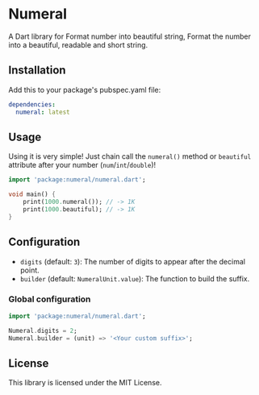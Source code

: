 # Numeral

A Dart library for Format number into beautiful string, Format the number
into a beautiful, readable and short string.

## Installation

Add this to your package's pubspec.yaml file:

```yaml
dependencies:
  numeral: latest
```

## Usage

Using it is very simple! Just chain call the `numeral()` method or
`beautiful` attribute after your number (`num`/`int`/`double`)!

```dart
import 'package:numeral/numeral.dart';

void main() {
    print(1000.numeral()); // -> 1K
    print(1000.beautiful); // -> 1K
}
```

## Configuration

- `digits` (default: `3`): The number of digits to appear after the decimal
  point.
- `builder` (default: `NumeralUnit.value`): The function to build the
  suffix.

### Global configuration

```dart
import 'package:numeral/numeral.dart';

Numeral.digits = 2;
Numeral.builder = (unit) => '<Your custom suffix>';

```

## License

This library is licensed under the MIT License.
